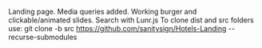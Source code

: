 Landing page.
Media queries added.
Working burger and clickable/animated slides.
Search with Lunr.js
To clone dist and src folders use: git clone -b src https://github.com/sanitysign/Hotels-Landing --recurse-submodules